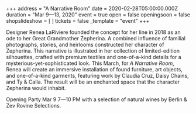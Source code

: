 +++
address = "A Narrative Room"
date = 2020-02-28T05:00:00.000Z
duration = "Mar 9—13, 2020"
event = true
open = false
openingsoon = false
shopslideshow = [ ]
tickets = false
_template = "event"
+++

Designer Renea LaRiviere founded the concept for her line in 2018 as an ode to her Great Grandmother Zepherina. A combined influence of familial photographs, stories, and heirlooms constructed her character of Zepherina. This narrative is illustrated in her collection of limited-edition silhouettes, crafted with premium textiles and one-of-a-kind details for a mysterious-yet-sophisticated look. This March, for _A Narrative Room_, Renea will create an immersive installation of found furniture, art objects, and one-of-a-kind garments, featuring work by Claudia Cruz, Daisy Chains, and Ty & Calla. The result will be an enchanted space that the character Zepherina would inhabit. 

Opening Party Mar 9 7—10 PM with a selection of natural wines by Berlin & Zev Rovine Selections. 
